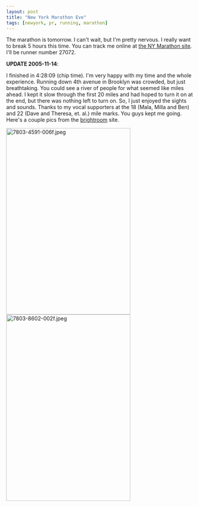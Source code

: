 ```yaml
---
layout: post
title: "New York Marathon Eve"
tags: [newyork, pr, running, marathon]
---
```


The marathon is tomorrow. I can't wait, but I'm pretty nervous. I really want to break 5 hours this time. You can track me online at [the NY Marathon site](http://www.ingnycmarathon.org/results/index.php). I'll be runner number 27072.

**UPDATE 2005-11-14**:

I finished in 4:28:09 (chip time). I'm very happy with my time and the whole experience. Running down 4th avenue in Brooklyn was crowded, but just breathtaking. You could see a river of people for what seemed like miles ahead. I kept it slow through the first 20 miles and had hoped to turn it on at the end, but there was nothing left to turn on. So, I just enjoyed the sights and sounds. Thanks to my vocal supporters at the 18 (Mala, Milla and Ben) and 22 (Dave and Theresa, et. al.) mile marks. You guys kept me going. Here's a couple pics from the [brightroom](http://brightroom.com) site.

[<img src="http://kurup.org/photo/images/35693/7803-4591-006f.jpeg" height="500" width="333" alt="7803-4591-006f.jpeg" />](http://kurup.org/photo/photo?photo_id=35686)<a href="http://kurup.org/photo/photo?photo_id=35699"><img src="http://kurup.org/photo/images/35706/7803-8602-002f.jpeg" height="500" width="333" alt="7803-8602-002f.jpeg" /></a>
